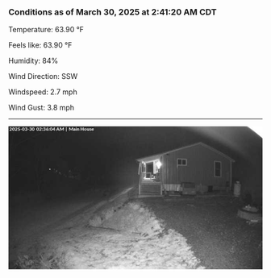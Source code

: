 ### Conditions as of March 30, 2025 at 2:41:20 AM CDT 

Temperature: 63.90 &deg;F

Feels like: 63.90 &deg;F

Humidity: 84%

Wind Direction: SSW

Windspeed: 2.7 mph

Wind Gust: 3.8 mph

---

<img src="./images/latest.jpeg"/>

